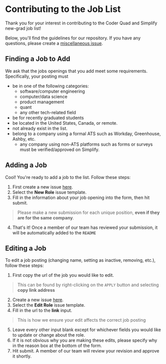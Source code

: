 # Contributing to the Job List
Thank you for your interest in contributing to the Coder Quad and Simplify new-grad job list!

Below, you'll find the guidelines for our repository. If you have any questions, please create a [miscellaneous issue](https://github.com/SimplifyJobs/New-Grad-Positions/issues/new/choose).

## Finding a Job to Add
We ask that the jobs openings that you add meet some requirements. Specifically, your posting must
- be in one of the following categories:
    - software/computer engineering
    - computer/data science
    - product management
    - quant
    - any other tech-related field
- be for recently graduated students
- be located in the United States, Canada, or remote.
- not already exist in the list.
- belong to a company using a formal ATS such as Workday, Greenhouse, Ashby, etc.
    - any company using non-ATS platforms such as forms or surveys must be verified/approved on Simplify.

## Adding a Job
Cool! You're ready to add a job to the list. Follow these steps:

1) First create a new issue [here](https://github.com/SimplifyJobs/New-Grad-Positions/issues/new/choose).
2) Select the **New Role** issue template.
3) Fill in the information about your job opening into the form, then hit submit.
> Please make a new submission for each unique position, **even if they are for the same company**.
4) That's it! Once a member of our team has reviewed your submission, it will be automatically added to the `README`

## Editing a Job
To edit a job posting (changing name, setting as inactive, removing, etc.), follow these steps:
1) First copy the url of the job you would like to edit.
> This can be found by right-clicking on the `APPLY` button and selecting **copy link address**
2) Create a new issue [here](https://github.com/SimplifyJobs/New-Grad-Positions/issues/new/choose).
3) Select the **Edit Role** issue template.
4) Fill in the url to the **link** input.
> This is how we ensure your edit affects the correct job posting
5) Leave every other input blank except for whichever fields you would like to update or change about the role.
6) If it is not obvious why you are making these edits, please specify why in the reason box at the bottom of the form.
7) Hit submit. A member of our team will review your revision and approve it shortly.

